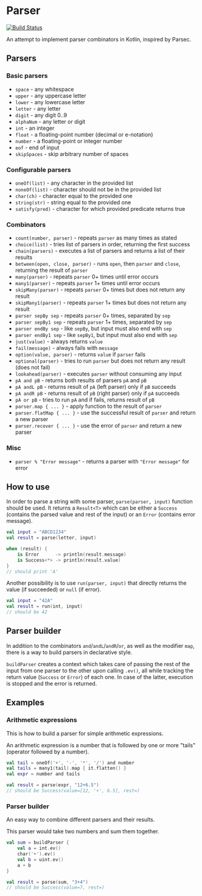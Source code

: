 Parser
======

[![Build Status](https://travis-ci.org/fintara/parser.svg?branch=master)](https://travis-ci.org/fintara/parser)

An attempt to implement parser combinators in Kotlin, inspired by Parsec.

## Parsers

### Basic parsers
* `space` - any whitespace
* `upper` - any uppercase letter
* `lower` - any lowercase letter
* `letter` - any letter
* `digit` - any digit 0..9
* `alphaNum` - any letter or digit
* `int` - an integer
* `float` - a floating-point number (decimal or e-notation)
* `number` - a floating-point or integer number
* `eof` - end of input
* `skipSpaces` - skip arbitrary number of spaces

### Configurable parsers
* `oneOf(list)` - any character in the provided list
* `noneOf(list)` - character should not be in the provided list
* `char(ch)` - character equal to the provided one
* `string(str)` - string equal to the provided one
* `satisfy(pred)` - character for which provided predicate returns true

### Combinators
* `count(number, parser)` - repeats `parser` as many times as stated
* `choice(list)` - tries list of parsers in order, returning the first success
* `chain(parsers)` - executes a list of parsers and returns a list of their results
* `between(open, close, parser)` - runs `open`, then `parser` and `close`, returning the result of `parser`
* `many(parser)` - repeats `parser` 0+ times until error occurs
* `many1(parser)` - repeats `parser` 1+ times until error occurs
* `skipMany(parser)` - repeats `parser` 0+ times but does not return any result
* `skipMany1(parser)` - repeats `parser` 1+ times but does not return any result
* `parser sepBy sep` - repeats `parser` 0+ times, separated by `sep`
* `parser sepBy1 sep` - repeats `parser` 1+ times, separated by `sep`
* `parser endBy sep` - like `sepBy`, but input must also end with `sep`
* `parser endBy1 sep` - like `sepBy1`, but input must also end with `sep`
* `just(value)` - always returns `value`
* `fail(message)` - always fails with `message`
* `option(value, parser)` - returns `value` if `parser` fails
* `optional(parser)` - tries to run `parser` but does not return any result (does not fail)
* `lookahead(parser)` - executes `parser` without consuming any input
* `pA and pB` - returns both results of parsers `pA` and `pB`
* `pA andL pB` - returns result of `pA` (left parser) only if `pB` succeeds
* `pA andR pB` - returns result of `pB` (right parser) only if `pA` succeeds
* `pA or pB` - tries to run `pA` and if fails, returns result of `pB`
* `parser.map { ... }` - apply function to the result of `parser`
* `parser.flatMap { ... }` - use the successful result of `parser` and return a new parser
* `parser.recover { ... }` - use the error of `parser` and return a new parser

### Misc
* `parser % "Error message"` - returns a parser with `"Error message"` for error

## How to use
In order to parse a string with some parser, `parse(parser, input)` function should be used.
It returns a `Result<T>` which can be either a `Success` (contains the parsed value and rest of the input) 
or an `Error` (contains error message).

```kotlin
val input = "ABCD1234"
val result = parse(letter, input)

when (result) {
    is Error      -> println(result.message)
    is Success<*> -> println(result.value)
}
// should print 'A'
```

Another possibility is to use `run(parser, input)` that directly returns the value (if succeeded) or `null` (if error).

```kotlin
val input = "42A"
val result = run(int, input)
// should be 42
```

## Parser builder
In addition to the combinators `and`/`andL`/`andR`/`or`, as well as the modifier `map`, 
there is a way to build parsers in declarative style.

`buildParser` creates a context which takes care of passing the rest of the input 
from one parser to the other upon calling `.ev()`, all while tracking the return value (`Success` or `Error`) of each one.
In case of the latter, execution is stopped and the error is returned.

## Examples
### Arithmetic expressions
This is how to build a parser for simple arithmetic expressions.

An arithmetic expression is a number that is followed by one or more "tails" (operator followed by a number).
```kotlin
val tail = oneOf('+', '-', '*', '/') and number
val tails = many1(tail).map { it.flatten() }
val expr = number and tails

val result = parse(expr, "12+6.5")
// should be Success(value=[12, '+', 6.5], rest=)
```

### Parser builder
An easy way to combine different parsers and their results.

This parser would take two numbers and sum them together.
```kotlin
val sum = buildParser {
    val a = int.ev()
    char('+').ev()
    val b = uint.ev()
    a + b
}

val result = parse(sum, "3+4")
// should be Success(value=7, rest=)
```
